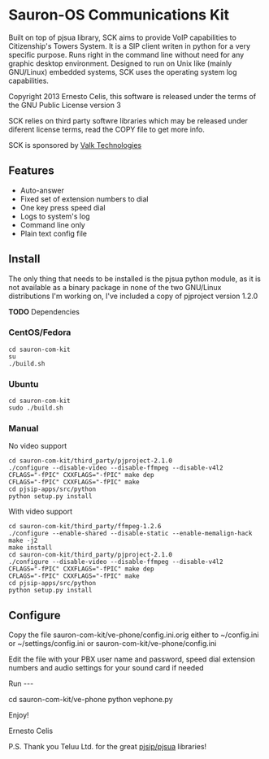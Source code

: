 Sauron-OS Communications Kit
============================

Built on top of pjsua library, SCK aims to provide VoIP capabilities to
Citizenship's Towers System. It is a SIP client writen in python for a
very specific purpose. Runs right in the command line without need for
any graphic desktop environment. Designed to run on Unix like (mainly
GNU/Linux) embedded systems, SCK uses the operating system log
capabilities.

Copyright 2013 Ernesto Celis, this software is released under the terms
of the GNU Public License version 3

SCK relies on third party softwre libraries which may be released under
diferent license terms, read the COPY file to get more info.

SCK is sponsored by [Valk Technologies](http://valktechnologies.com/)

Features
--------

* Auto-answer
* Fixed set of extension numbers to dial
* One key press speed dial
* Logs to system's log
* Command line only
* Plain text config file


Install
-------

The only thing that needs to be installed is the pjsua python module, as it is not available as a binary package in none of the two GNU/Linux distributions I'm working on, I've included a copy of pjproject version 1.2.0

**TODO** Dependencies

### CentOS/Fedora

    cd sauron-com-kit
    su
    ./build.sh


### Ubuntu

    cd sauron-com-kit
    sudo ./build.sh

### Manual

No video support

    cd sauron-com-kit/third_party/pjproject-2.1.0
    ./configure --disable-video --disable-ffmpeg --disable-v4l2
    CFLAGS="-fPIC" CXXFLAGS="-fPIC" make dep
    CFLAGS="-fPIC" CXXFLAGS="-fPIC" make
    cd pjsip-apps/src/python
    python setup.py install

With video support

    cd sauron-com-kit/third_party/ffmpeg-1.2.6
    ./configure --enable-shared --disable-static --enable-memalign-hack
    make -j2
    make install
    cd sauron-com-kit/third_party/pjproject-2.1.0
    ./configure --disable-video --disable-ffmpeg --disable-v4l2
    CFLAGS="-fPIC" CXXFLAGS="-fPIC" make dep
    CFLAGS="-fPIC" CXXFLAGS="-fPIC" make
    cd pjsip-apps/src/python
    python setup.py install


Configure
---------

Copy the file sauron-com-kit/ve-phone/config.ini.orig either to
~/config.ini or ~/settings/config.ini or
sauron-com-kit/ve-phone/config.ini

Edit the file with your PBX user name and password, speed dial extension
numbers and audio settings for your sound card if needed


Run ---

   cd sauron-com-kit/ve-phone python vephone.py


Enjoy!

Ernesto Celis

P.S. Thank you Teluu Ltd. for the great
[pjsip/pjsua](http://www.pjsip.org/) libraries!
